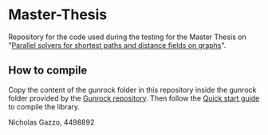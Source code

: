 # Master-Thesis
Repository for the code used during the testing for the Master Thesis on "[Parallel solvers for shortest paths and distance fields on graphs](https://github.com/Flamel31/Master-Thesis/blob/645a353f0188093e773eab1eb6a6c54ca0c47da0/NicholasGazzo4498892_Thesis.pdf)". 

## How to compile
Copy the content of the gunrock folder in this repository inside the gunrock folder provided by the [Gunrock repository](https://github.com/gunrock/gunrock).
Then follow the [Quick start guide](https://github.com/gunrock/gunrock#quick-start-guide) to compile the library.

Nicholas Gazzo, 4498892
